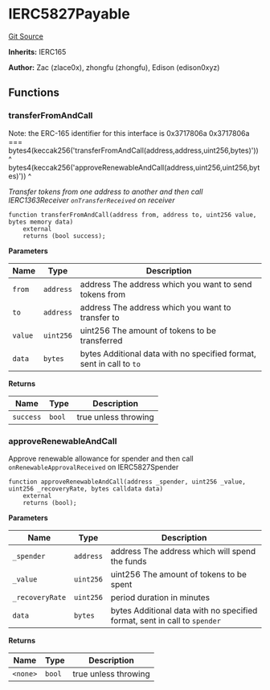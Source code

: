 # IERC5827Payable
[Git Source](https://github.com/suberra/funnel-contracts/blob/f73a2b65eed37c0e1e9b0da6edd43d6dee610cb5/src/interfaces/IERC5827Payable.sol)

**Inherits:**
IERC165

**Author:**
Zac (zlace0x), zhongfu (zhongfu), Edison (edison0xyz)


## Functions
### transferFromAndCall

Note: the ERC-165 identifier for this interface is 0x3717806a
0x3717806a ===
bytes4(keccak256('transferFromAndCall(address,address,uint256,bytes)')) ^
bytes4(keccak256('approveRenewableAndCall(address,uint256,uint256,bytes)')) ^

*Transfer tokens from one address to another and then call IERC1363Receiver `onTransferReceived` on receiver*


```solidity
function transferFromAndCall(address from, address to, uint256 value, bytes memory data)
    external
    returns (bool success);
```
**Parameters**

|Name|Type|Description|
|----|----|-----------|
|`from`|`address`|address The address which you want to send tokens from|
|`to`|`address`|address The address which you want to transfer to|
|`value`|`uint256`|uint256 The amount of tokens to be transferred|
|`data`|`bytes`|bytes Additional data with no specified format, sent in call to `to`|

**Returns**

|Name|Type|Description|
|----|----|-----------|
|`success`|`bool`|true unless throwing|


### approveRenewableAndCall

Approve renewable allowance for spender and then call `onRenewableApprovalReceived` on IERC5827Spender


```solidity
function approveRenewableAndCall(address _spender, uint256 _value, uint256 _recoveryRate, bytes calldata data)
    external
    returns (bool);
```
**Parameters**

|Name|Type|Description|
|----|----|-----------|
|`_spender`|`address`|address The address which will spend the funds|
|`_value`|`uint256`|uint256 The amount of tokens to be spent|
|`_recoveryRate`|`uint256`|period duration in minutes|
|`data`|`bytes`|bytes Additional data with no specified format, sent in call to `spender`|

**Returns**

|Name|Type|Description|
|----|----|-----------|
|`<none>`|`bool`|true unless throwing|


